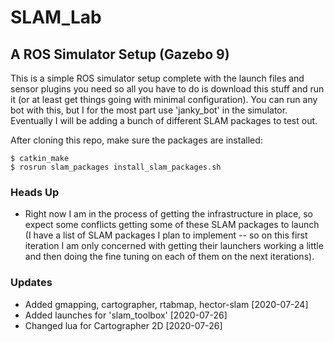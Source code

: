 # SLAM_Lab

## A ROS Simulator Setup (Gazebo 9)
This is a simple ROS simulator setup complete with the launch files and sensor plugins you need so all you have to do is download this stuff and run it (or at least get things going with minimal configuration). You can run any bot with this, but I for the most part use 'janky_bot' in the simulator. Eventually I will be adding a bunch of different SLAM packages to test out. 

After cloning this repo, make sure the packages are installed: 

```
$ catkin_make 
$ rosrun slam_packages install_slam_packages.sh
```

### Heads Up 
* Right now I am in the process of getting the infrastructure in place, so expect some conflicts getting some of these SLAM packages to launch (I have a list of SLAM packages I plan to implement -- so on this first iteration I am only concerned with getting their launchers working a little and then doing the fine tuning on each of them on the next iterations).


### Updates
* Added gmapping, cartographer, rtabmap, hector-slam [2020-07-24]
* Added launches for 'slam_toolbox' [2020-07-26]
* Changed lua for Cartographer 2D [2020-07-26]
